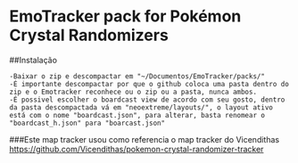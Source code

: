 # EmoTracker pack for Pokémon Crystal Randomizers

##Instalação

	-Baixar o zip e descompactar em "~/Documentos/EmoTracker/packs/"
	-É importante descompactar por que o github coloca uma pasta dentro do zip e o Emotracker reconhece ou o zip ou a pasta, nunca ambos.
	-É possivel escolher o boardcast view de acordo com seu gosto, dentro da pasta descompactada vá em "neoextreme/layouts/", o layout ativo está com o nome "boardcast.json", para alterar, basta renomear o "boardcast_h.json" para "boarcast.json"
 
 ###Este map tracker usou como referencia o map tracker do Vicendithas
 https://github.com/Vicendithas/pokemon-crystal-randomizer-tracker